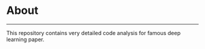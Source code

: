 <h1>About</h1>
<hr>

This repository contains very detailed code analysis for famous deep learning paper. 
